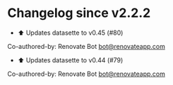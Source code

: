 # Changelog since v2.2.2
- ⬆ Updates datasette to v0.45 (#80)

Co-authored-by: Renovate Bot <bot@renovateapp.com> 
- ⬆ Updates datasette to v0.44 (#79)

Co-authored-by: Renovate Bot <bot@renovateapp.com> 
